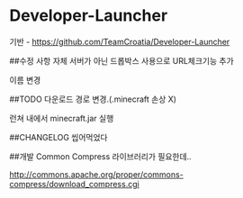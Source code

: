 # Developer-Launcher
기반 - https://github.com/TeamCroatia/Developer-Launcher

##수정 사항
자체 서버가 아닌 드롭박스 사용으로 URL체크기능 추가

이름 변경

##TODO
다운로드 경로 변경.(.minecraft 손상 X)

런쳐 내에서 minecraft.jar 실행

##CHANGELOG
씹어먹었다

##개발
Common Compress 라이브러리가 필요한데..

http://commons.apache.org/proper/commons-compress/download_compress.cgi

